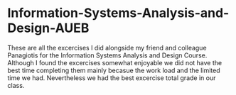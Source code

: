 # Information-Systems-Analysis-and-Design-AUEB
These are all the excercises I did alongside my friend and colleague Panagiotis for the Information Systems Analysis and Design Course. Although I found the excercises somewhat enjoyable we did not have the best time completing them mainly becasue the work load and the limited time we had. Nevertheless we had the best excercise total grade in our class.
